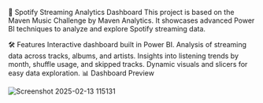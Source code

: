 🎵 Spotify Streaming Analytics Dashboard This project is based on the Maven Music Challenge by Maven Analytics. It showcases advanced Power BI techniques to analyze and explore Spotify streaming data.

🛠 Features
Interactive dashboard built in Power BI.
Analysis of streaming data across tracks, albums, and artists.
Insights into listening trends by month, shuffle usage, and skipped tracks.
Dynamic visuals and slicers for easy data exploration.
📊 Dashboard Preview

![Screenshot 2025-02-13 115131](https://github.com/user-attachments/assets/d5130e59-d372-4ae6-9be4-afae7c9a1f19)
